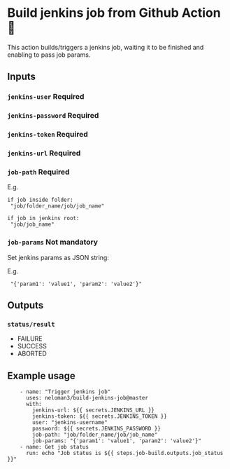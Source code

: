 # Build jenkins job from Github Action :rocket:

This action builds/triggers a jenkins job, waiting it to be finished and enabling to pass job params.

## Inputs

### `jenkins-user` **Required**
### `jenkins-password` **Required**
### `jenkins-token` **Required**
### `jenkins-url` **Required** 
### `job-path` **Required** 

E.g.
```
if job inside folder:
 "job/folder_name/job/job_name"

if job in jenkins root: 
 "job/job_name"
```

### `job-params` **Not mandatory**

Set jenkins params as JSON string:  

E.g.
```
 "{'param1': 'value1', 'param2': 'value2'}"
``` 

## Outputs

###  `status/result`

* FAILURE
* SUCCESS
* ABORTED


## Example usage
```
    - name: "Trigger jenkins job"
      uses: neloman3/build-jenkins-job@master
      with:
        jenkins-url: ${{ secrets.JENKINS_URL }}
        jenkins-token: ${{ secrets.JENKINS_TOKEN }}
        user: "jenkins-username"
        password: ${{ secrets.JENKINS_PASSWORD }}
        job-path: "job/folder_name/job/job_name"
        job-params: "{'param1': 'value1', 'param2': 'value2'}"
    - name: Get job status
      run: echo "Job status is ${{ steps.job-build.outputs.job_status }}"
```
